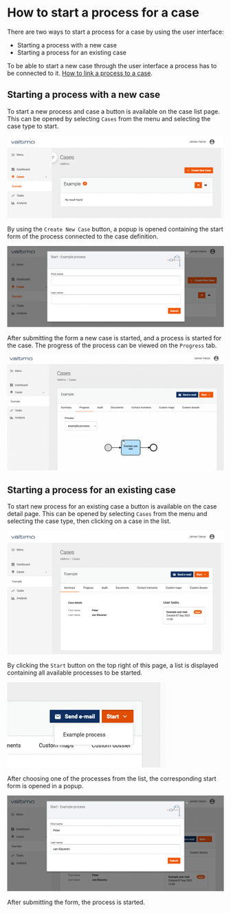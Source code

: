 # How to start a process for a case

There are two ways to start a process for a case by using the user interface:
- Starting a process with a new case
- Starting a process for an existing case

To be able to start a new case through the user interface a process has to be connected to it. 
[How to link a process to a case](link-process-and-case.md).

## Starting a process with a new case

To start a new process and case a button is available on the case list page. This can be opened by selecting `Cases`
from the menu and selecting the case type to start.

![List of example cases](img/empty-example-case-list.png)

By using the `Create New Case` button, a popup is opened containing the start form of the process connected to the case
definition.

![Form used to start new case](img/new-case-start-form.png)

After submitting the form a new case is started, and a process is started for the case. The progress of the process can
be viewed on the `Progress` tab. 

![img.png](img/case-progress-tab.png)

## Starting a process for an existing case

To start new process for an existing case a button is available on the case detail page. This can be opened by 
selecting `Cases` from the menu and selecting the case type, then clicking on a case in the list.

![Case detail page](img/case-detail-page.png)

By clicking the `Start` button on the top right of this page, a list is displayed containing all available processes to
be started.

![List of avilable processes](img/process-list.png)

After choosing one of the processes from the list, the corresponding start form is opened in a popup.

![New process popup](img/new-process-popup.png)

After submitting the form, the process is started.